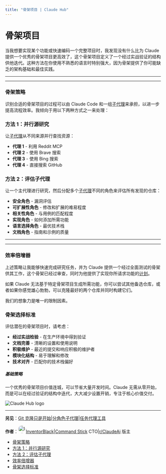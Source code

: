 ```yaml
---
title: "骨架项目 | Claude Hub"
---
```


# 骨架项目

当我想要实现某个功能或快速编码一个完整项目时，我发现没有什么比为 Claude 提供一个优秀的骨架项目更高效了，这个骨架项目定义了一个经过实战验证的结构供他迭代。这种方法在你使用不熟悉的语言时特别强大，因为骨架提供了你可能缺乏的架构基础和最佳实践。

* * *

* * *

### 骨架策略[​](#骨架策略)

识别合适的骨架项目的过程可以由 Claude Code 和一组[子代理](/mechanics-sub-agents.html)来承担，以进一步提高流程效率。我倾向于用以下两种方式之一来处理：

### 方法 1：并行源研究[​](#方法-1：并行源研究)

让[子代理](/mechanics-sub-agents.html)从不同来源并行查找资源：

-   **代理 1** - 利用 Reddit MCP
-   **代理 2** - 使用 Brave 搜索
-   **代理 3** - 使用 Bing 搜索
-   **代理 4** - 直接搜索 GitHub

### 方法 2：评估子代理[​](#方法-2：评估子代理)

让一个主代理进行研究，然后分配多个[子代理](/mechanics-sub-agents.html)不同的角色来评估所有发现的仓库：

-   **安全角色** - 漏洞评估
-   **可扩展性角色** - 修改和扩展的难易程度
-   **相关性角色** - 与用例的匹配程度
-   **实现角色** - 如何添加所需功能
-   **语言选择角色** - 最优技术栈
-   **文档角色** - 指南和示例的质量

* * *

* * *

### 效率倍增器[​](#效率倍增器)

上述策略让我能够快速完成研究任务，并为 Claude 提供一个经过全面测试的骨架供其工作，这个骨架已经过审查，同时为他提供了实现你所请求功能的[计划](/mechanics-plan-mode.html)。

如果 Claude 无法基于特定骨架项目生成所需功能，你可以尝试其他备选仓库，或者如果你感觉雄心勃勃，可以克隆最好的两个仓库并同时构建它们。

我们的想象力是唯一的限制因素。

### 骨架选择标准[​](#骨架选择标准)

评估潜在的骨架项目时，请考虑：

-   **经过实战检验** - 在生产环境中得到验证
-   **文档完善** - 清晰的设置和使用说明
-   **积极维护** - 最近的提交和响应积极的维护者
-   **模块化结构** - 易于理解和修改
-   **技术对齐** - 匹配你的技术栈偏好

##### 基础策略

一个优秀的骨架项目价值连城，可以节省大量开发时间。Claude 无需从零开始，而是可以在经过验证的结构中迭代，大大减少设置开销，专注于核心价值交付。

<img src="/img/discovery/036_cl_orange.png" alt="Claude Hub logo" style="max-width: 165px; height: auto;" />

* * *

**另见**：[Git 克隆只是开始](/mechanics-git-clone-is-just-the-beginning.html)|[分角色子代理](/mechanics-split-role-sub-agents.html)|[任务代理工具](/mechanics-task-agent-tools.html)

**作者**：[<img src="/img/supporters/inventor_black_25x25.png" alt="InventorBlack" style="width: 25px; height: 25px; border-radius: 50%;" />InventorBlack](https://x.com/inventorblack)|[Command Stick](https://commandstick.com) CTO|[r/ClaudeAi](https://reddit.com/r/ClaudeAI) 版主

-   [骨架策略](#骨架策略)
-   [方法 1：并行源研究](#方法-1：并行源研究)
-   [方法 2：评估子代理](#方法-2：评估子代理)
-   [效率倍增器](#效率倍增器)
-   [骨架选择标准](#骨架选择标准)